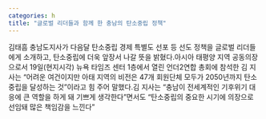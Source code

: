 ```yaml
---
categories: h
title: "글로벌 리더들과 함께 한 충남의 탄소중립 정책"
---
```

김태흠 충남도지사가 다음달 탄소중립 경제 특별도 선포 등 선도 정책을 글로벌 리더들에게 소개하고, 탄소중립에 더욱 앞장서 나갈 뜻을 밝혔다.아시아 태평양 지역 공동의장으로서 19일(현지시각) 뉴욕 타임즈 센터 1층에서 열린 언더2연합 총회에 참석한 김 지사는 “어려운 여건이지만 아태 지역의 비전은 47개 회원단체 모두가 2050년까지 탄소중립을 달성하는 것”이라고 힘 주어 말했다.김 지사는 “충남이 전세계적인 기후위기 대응에 큰 역할을 하게 돼 기쁘게 생각한다”면서도 “탄소중립의 중요한 시기에 의장으로 선임돼 많은 책임감을 느낀다”